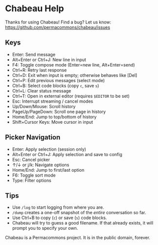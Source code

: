 # Chabeau Help

Thanks for using Chabeau! Find a bug? Let us know: https://github.com/permacommons/chabeau/issues

## Keys

- Enter: Send message
- Alt+Enter or Ctrl+J: New line in input
- F4: Toggle compose mode (Enter=new line, Alt+Enter=send)
- Ctrl+R: Retry last response
- Ctrl+D: Exit when input is empty; otherwise behaves like [Del]
- Ctrl+P: Edit previous messages (select mode)
- Ctrl+B: Select code blocks (copy `c`, save `s`)
- Ctrl+L: Clear status message
- Ctrl+T: Open in external editor (requires `$EDITOR` to be set)
- Esc: Interrupt streaming / cancel modes
- Up/Down/Mouse: Scroll history
- PageUp/PageDown: Scroll one page in history
- Home/End: Jump to top/bottom of history
- Shift+Cursor Keys: Move cursor in input

## Picker Navigation

- Enter: Apply selection (session only)
- Alt+Enter or Ctrl+J: Apply selection and save to config
- Esc: Cancel picker
- ↑/↓ or j/k: Navigate options
- Home/End: Jump to first/last option
- F6: Toggle sort mode
- Type: Filter options

## Tips

- Use `/log` to start logging from where you are.
- `/dump` creates a one-off snapshot of the _entire_ conversation so far.
- Use Ctrl+B to copy (`c`) or save (`s`) code blocks.
- Chabeau will try to guess a good filename. If that already exists, it will prompt
  you to specify your own.

Chabeau is a Permacommons project. It is in the public domain, forever.
